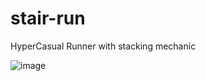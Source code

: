 # stair-run
HyperCasual Runner with stacking mechanic

![image](https://github.com/kymid/stair-run/blob/main/Desktop-2022.09.15-13.49.58.01-_online-video-cutter.com_.gif)
